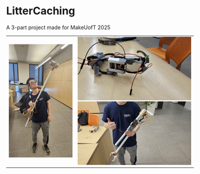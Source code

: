 # LitterCaching

A 3-part project made for MakeUofT 2025

<table style="border-collapse: collapse; width: 100%;">
  <tr>
    <td>
      <div><img src="Pictures/20250216_110949.jpg" alt="Image A" style="width:100%;"/></div>
    </td>
    <td>
      <div><img src="Pictures/20250216_100109.jpg" alt="Image B" style="width:100%;"/></div>
      <div><img src="Pictures/20250216_100837.jpg" alt="Image C" style="width:100%;"/></div>
    </td>
  </tr>
</table>

